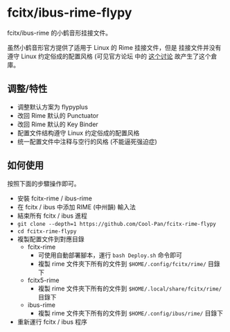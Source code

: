 # fcitx/ibus-rime-flypy

fcitx/ibus-rime 的小鹤音形挂接文件。

虽然小鹤音形官方提供了适用于 Linux 的 Rime 挂接文件，但是
挂接文件并没有遵守 Linux 约定俗成的配置风格 (可见官方论坛
中的 [这个讨论] 故产生了这个倉庫。

[这个讨论]: https://flypy.com/bbs/forum.php?mod=viewthread&tid=400&extra=page%3D1

## 调整/特性

+ 调整默认方案为 flypyplus
+ 改回 Rime 默认的 Punctuator
+ 改回 Rime 默认的 Key Binder
+ 配置文件结构遵守 Linux 约定俗成的配置风格
+ 统一配置文件中注释与空行的风格 (不能逼死强迫症)

## 如何使用

按照下面的步驟操作即可。

+ 安裝 fcitx-rime / ibus-rime
+ 在 fcitx / ibus 中添加 RIME (中州韻) 輸入法
+ 結束所有 fcitx / ibus 進程
+ ``git clone --depth=1 https://github.com/Cool-Pan/fcitx-rime-flypy``
+ ``cd fcitx-rime-flypy``
+ 複製配置文件到對應目錄
    + fcitx-rime
        + 可使用自動部署腳本，運行 ``bash Deploy.sh`` 命令即可
        + 複製 rime 文件夾下所有的文件到 ``$HOME/.config/fcitx/rime/`` 目錄下
    + fcitx5-rime
        + 複製 rime 文件夾下所有的文件到 ``$HOME/.local/share/fcitx/rime/`` 目錄下
    + ibus-rime
        + 複製 rime 文件夾下所有的文件到 ``$HOME/.config/ibus/rime/`` 目錄下
+  重新運行 fcitx / ibus 程序
